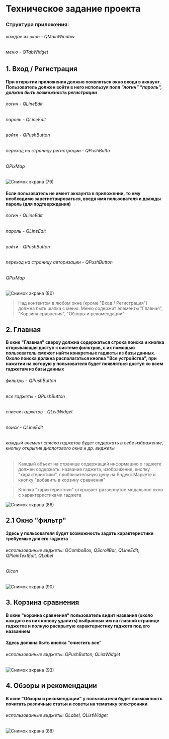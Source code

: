 # Техническое задание проекта

### Структура приложения:

###### каждое из окон - QMainWindow
###### меню - QTabWidget

## 1. Вход / Регистрация

  #### При открытии приложения должно появляться окно входа в аккаунт. Пользователь должен войти в него используя поля *"логин"* *"пароль", должна быть возможность регистрации*
  
  ###### логин - QLineEdit
  ###### пароль - QLineEdit
  ###### войти - QPushButton
  ###### переход на страницу регистрации - QPushButto
  ###### QPixMap
  
  ![Снимок экрана (79)](https://user-images.githubusercontent.com/78506458/138933815-fd465f13-e51b-46cb-9d34-2eafdd1918d7.png)

  #### Если пользователь не имеет аккаунта в приложении, то ему необходимо зарегистрироваться, введя имя пользователя и дважды пароль (для подтверждения)
  
  ###### логин - QLineEdit
  ###### пароль - QLineEdit
  ###### войти - QPushButton
  ###### переход на страницу авторизации - QPushButton
  ###### QPixMap
 
  ![Снимок экрана (80)](https://user-images.githubusercontent.com/78506458/138933870-d41e6c43-6647-49be-a899-ab97711736e7.png)
  
  > Над контентом в любом окне (кроме "Вход / Регистрация") должна быть шапка с меню. Меню содержит элементы "Главная", "Корзина сравнения", "Обзоры и рекомендации"

## 2. Главная

#### В окне **"Главная"** сверху должна содержаться строка поиска и кнопка открывающая доступ к системе фильтров, с их помощью пользователь сможет найти конкретные гаджеты из базы данных. Около поиска должна располагаться кнопка **"Все устройства"**, при нажатии на которую у пользователя будет появляться доступ ко всем гаджетам из базы данных

  ###### фильтры - QPushButton
  ###### все гаджеты - QPushButton
  ###### список гаджетов - QListWidget
  ###### поиск - QLineEdit
  ###### каждый элемент списка гаджетов будет содержать в себе избражение, кнопку открытия диалогового окна и др. виджеты

  > Каждый объект на странице cодержащий информацию о гаджете должен содержать: название гаджета, изображение, кнопку "характеристики", приблизительную цену на Яндекс.Маркете и кнопку "добавить в корзину сравнения"

  > Кнопка "характеристики" открывает развернутое модальное окно с характеристиками гаджета

  ![Снимок экрана (86)](https://user-images.githubusercontent.com/78506458/138713941-0167b396-dba2-4314-9140-56c14b9dab0c.png)

## 2.1 Окно "фильтр"

#### Здесь у пользователя будет возможность задать характеристики требуемые для его гаджета

  ###### использованные виджеты: QComboBox, QScrollBar, QLineEdit, QPlainTextEdit, QLabel
  ###### QIcon
  
  ![Снимок экрана (90)](https://user-images.githubusercontent.com/78506458/138714001-d34b741a-eab4-4ff6-a031-17140e637121.png)

## 3. Корзина сравнения

  #### В окне **"корзина сравнения"** пользователь видит названия (около каждого из них кнпоку удалить) выбранных им на главной странице гаджетов и полную раскрытую характеристику гаджета под его названием
  #### Здесь должна быть кнопка "очистить все"
  
  ###### использованные виджеты: QPushButton, QListWidget
   
  ![Снимок экрана (93)](https://user-images.githubusercontent.com/78506458/138714064-152d87d5-0dfb-4df6-a4ad-4fca96f55bee.png)

## 4. Обзоры и рекомендации

  #### В окне **"Обзоры и рекомендации"** у пользователя будет возможность почитать различные статьи и советы на тематику электроники

  ###### использованные виджеты: QLabel, QListWidget
  
  ![Снимок экрана (88)](https://user-images.githubusercontent.com/78506458/138714104-3ad15daa-4044-4059-a701-ab2dad0fa570.png)
